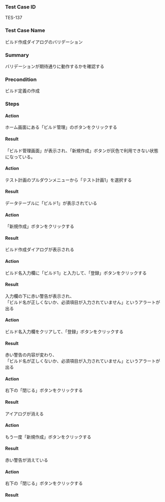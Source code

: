### Test Case ID
TES-137

### Test Case Name
ビルド作成ダイアログのバリデーション

### Summary
バリデーションが期待通りに動作するかを確認する

### Precondition
ビルド定義の作成

### Steps

#### Action
ホーム画面にある「ビルド管理」のボタンをクリックする
#### Result
「ビルド管理画面」が表示され、「新規作成」ボタンが灰色で利用できない状態になっている。

#### Action
テスト計画のプルダウンメニューから「テスト計画1」を選択する
#### Result
データテーブルに「ビルド1」が表示されている

#### Action
「新規作成」ボタンをクリックする
#### Result
ビルド作成ダイアログが表示される

#### Action
ビルド名入力欄に「ビルド1」と入力して、「登録」ボタンをクリックする
#### Result
入力欄の下に赤い警告が表示され、  
「ビルド名が正しくないか、必須項目が入力されていません」というアラートが出る

#### Action
ビルド名入力欄をクリアして、「登録」ボタンをクリックする
#### Result
赤い警告の内容が変わり、  
「ビルド名が正しくないか、必須項目が入力されていません」というアラートが出る

#### Action
右下の「閉じる」ボタンをクリックする
#### Result
アイアログが消える

#### Action
もう一度「新規作成」ボタンをクリックする
#### Result
赤い警告が消えている

#### Action
右下の「閉じる」ボタンをクリックする
#### Result
